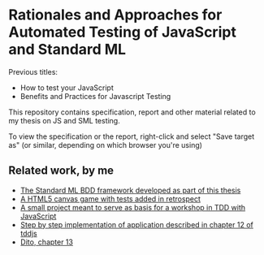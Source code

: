 Rationales and Approaches for Automated Testing of JavaScript and Standard ML
===========================

Previous titles:
- How to test your JavaScript
- Benefits and Practices for Javascript Testing

This repository contains specification, report and other
material related to my thesis on JS and SML testing.

To view the specification or the report, right-click and
select "Save target as" (or similar, depending on which
browser you're using)

Related work, by me
-------------------

- [The Standard ML BDD framework developed as part of this thesis](https://github.com/emilwall/DescribeSML)
- [A HTML5 canvas game with tests added in retrospect](https://github.com/emilwall/HTML5-Asteroids)
- [A small project meant to serve as basis for a workshop in TDD with JavaScript](https://github.com/emilwall/quiz)
- [Step by step implementation of application described in chapter 12 of tddjs](https://github.com/emilwall/tddjs-ajax)
- [Dito, chapter 13](https://github.com/emilwall/tddjs-streaming)
